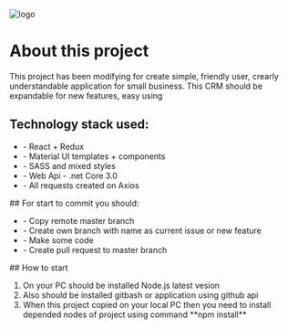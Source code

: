 ![logo](https://i.ya-webdesign.com/images/blue-letters-png-2.png)

# About this project
This project has been modifying for create simple, friendly user, crearly understandable application for small business. This CRM should be expandable for new features, easy using
## Technology stack used:
<ul>
<li>- React + Redux</li>
<li>- Material UI templates + components</li>
<li>- SASS and mixed styles</li>
<li>- Web Api - .net Core 3.0</li>
<li>- All requests created on Axios</li>
</ul>
## For start to commit you should:
<ul>
<li>- Copy remote master branch</li>
<li>- Create own branch with name as current issue or new feature</li>
<li>- Make some code</li>
<li>- Create pull request to master branch</li>  
</ul>
## How to start
<ol>
  <li>On your PC should be installed Node.js latest vesion</li>
  <li>Also should be installed gitbash or application using github api</li>
  <li>When this project copied on your local PC then you need to install depended nodes of project using command **npm install**</li>
</ol>
